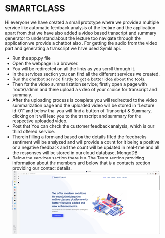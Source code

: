 # SMARTCLASS
Hi everyone we have created a small prototype where we provide a multiple service like automatic feedback analysis of the lecture and the application apart from that we have also added a video based transcript and summary generator to understand about the lecture too navigate through the application we provide a chatbot also . For getting the audio from the video part and generating a transcript we have used Symbl api.
* Run the app.py file
* Open the webpage in a browser.
*	You will be redirected on all the links as you scroll through it.
* In the services section you can find all the different services we created.
* Run the chatbot service firstly to get a better idea about the tools.
*	Then for the video summarization service; firstly open a page with ‘route’/admin and there upload a video of your choice for transcript and summary.
*	After the uploading process is complete you will redirected to the video summarization page and the uploaded video will be stored in “Lecture id-01” and below that you will find a button of Transcript & Summary, clicking on it will lead you to the transcript and summary for the respective uploaded video.
*	Post that You can check the customer feedback analysis, which is our third offered service.
*	Therein filling a form and based on the details filled the feedbacks sentiment will be analyzed and will provide a count for it being a positive or a negative feedback and the count will be updated in real-time and all the responses will be stored in our cloud database, MongoDB.
*	Below the services section there is a The Team section providing information about the members and below that is a contacts section providing our contact details.
![](images/img1.png)
